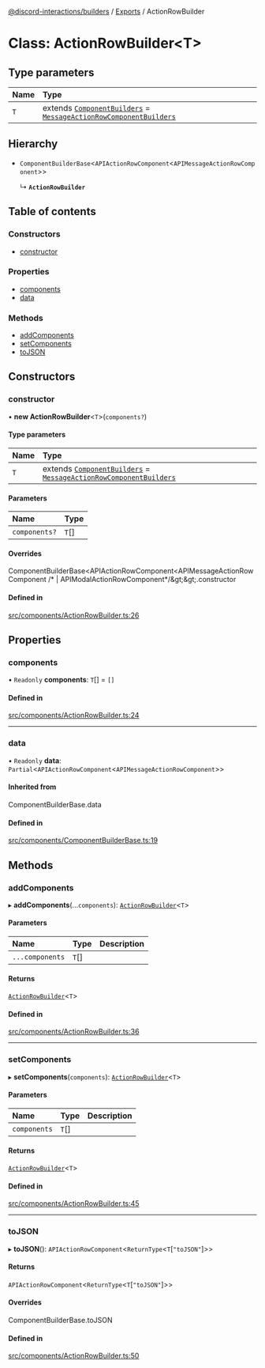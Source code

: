 [@discord-interactions/builders](../README.md) / [Exports](../modules.md) / ActionRowBuilder

# Class: ActionRowBuilder<T\>

## Type parameters

| Name | Type |
| :------ | :------ |
| `T` | extends [`ComponentBuilders`](../modules.md#componentbuilders) = [`MessageActionRowComponentBuilders`](../modules.md#messageactionrowcomponentbuilders) |

## Hierarchy

- `ComponentBuilderBase`<`APIActionRowComponent`<`APIMessageActionRowComponent`\>\>

  ↳ **`ActionRowBuilder`**

## Table of contents

### Constructors

- [constructor](ActionRowBuilder.md#constructor)

### Properties

- [components](ActionRowBuilder.md#components)
- [data](ActionRowBuilder.md#data)

### Methods

- [addComponents](ActionRowBuilder.md#addcomponents)
- [setComponents](ActionRowBuilder.md#setcomponents)
- [toJSON](ActionRowBuilder.md#tojson)

## Constructors

### constructor

• **new ActionRowBuilder**<`T`\>(`components?`)

#### Type parameters

| Name | Type |
| :------ | :------ |
| `T` | extends [`ComponentBuilders`](../modules.md#componentbuilders) = [`MessageActionRowComponentBuilders`](../modules.md#messageactionrowcomponentbuilders) |

#### Parameters

| Name | Type |
| :------ | :------ |
| `components?` | `T`[] |

#### Overrides

ComponentBuilderBase&lt;APIActionRowComponent&lt;APIMessageActionRowComponent /* \| APIModalActionRowComponent*/\&gt;\&gt;.constructor

#### Defined in

[src/components/ActionRowBuilder.ts:26](https://github.com/ssMMiles/interactions.ts/blob/df1cc9e/packages/builders/src/components/ActionRowBuilder.ts#L26)

## Properties

### components

• `Readonly` **components**: `T`[] = `[]`

#### Defined in

[src/components/ActionRowBuilder.ts:24](https://github.com/ssMMiles/interactions.ts/blob/df1cc9e/packages/builders/src/components/ActionRowBuilder.ts#L24)

___

### data

• `Readonly` **data**: `Partial`<`APIActionRowComponent`<`APIMessageActionRowComponent`\>\>

#### Inherited from

ComponentBuilderBase.data

#### Defined in

[src/components/ComponentBuilderBase.ts:19](https://github.com/ssMMiles/interactions.ts/blob/df1cc9e/packages/builders/src/components/ComponentBuilderBase.ts#L19)

## Methods

### addComponents

▸ **addComponents**(...`components`): [`ActionRowBuilder`](ActionRowBuilder.md)<`T`\>

#### Parameters

| Name | Type | Description |
| :------ | :------ | :------ |
| `...components` | `T`[] |  |

#### Returns

[`ActionRowBuilder`](ActionRowBuilder.md)<`T`\>

#### Defined in

[src/components/ActionRowBuilder.ts:36](https://github.com/ssMMiles/interactions.ts/blob/df1cc9e/packages/builders/src/components/ActionRowBuilder.ts#L36)

___

### setComponents

▸ **setComponents**(`components`): [`ActionRowBuilder`](ActionRowBuilder.md)<`T`\>

#### Parameters

| Name | Type | Description |
| :------ | :------ | :------ |
| `components` | `T`[] |  |

#### Returns

[`ActionRowBuilder`](ActionRowBuilder.md)<`T`\>

#### Defined in

[src/components/ActionRowBuilder.ts:45](https://github.com/ssMMiles/interactions.ts/blob/df1cc9e/packages/builders/src/components/ActionRowBuilder.ts#L45)

___

### toJSON

▸ **toJSON**(): `APIActionRowComponent`<`ReturnType`<`T`[``"toJSON"``]\>\>

#### Returns

`APIActionRowComponent`<`ReturnType`<`T`[``"toJSON"``]\>\>

#### Overrides

ComponentBuilderBase.toJSON

#### Defined in

[src/components/ActionRowBuilder.ts:50](https://github.com/ssMMiles/interactions.ts/blob/df1cc9e/packages/builders/src/components/ActionRowBuilder.ts#L50)
